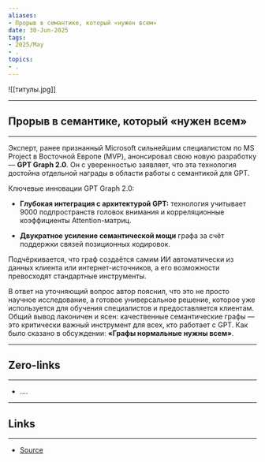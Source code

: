 ```yaml
---
aliases: 
- Прорыв в семантике, который «нужен всем» 
date: 30-Jun-2025
tags:
- 2025/May
- .
topics:
- .
---
```

![[титулы.jpg]]

-----
##  Прорыв в семантике, который «нужен всем» 
-----
Эксперт, ранее признанный Microsoft сильнейшим специалистом по MS Project в Восточной Европе (MVP), анонсировал свою новую разработку — **GPT Graph 2.0**. Он с уверенностью заявляет, что эта технология достойна отдельной награды в области работы с семантикой для GPT.

Ключевые инновации GPT Graph 2.0:

- **Глубокая интеграция с архитектурой GPT:** технология учитывает 9000 подпространств головок внимания и корреляционные коэффициенты Attention-матриц.
    
- **Двукратное усиление семантической мощи** графа за счёт поддержки связей позиционных кодировок.
    

Подчёркивается, что граф создаётся самим ИИ автоматически из данных клиента или интернет-источников, а его возможности превосходят стандартные инструменты.

В ответ на уточняющий вопрос автор пояснил, что это не просто научное исследование, а готовое универсальное решение, которое уже используется для обучения специалистов и предоставляется клиентам. Общий вывод лаконичен и ясен: качественные семантические графы — это критически важный инструмент для всех, кто работает с GPT. Как было сказано в обсуждении: **«Графы нормальные нужны всем»**.

---
## Zero-links
---
- ....

---
## Links
---
- [Source](https://t.me/turboproject/1687)